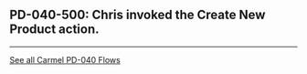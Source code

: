 ## PD-040-500: Chris invoked the Create New Product action.






---
[See all Carmel PD-040 Flows](..)
